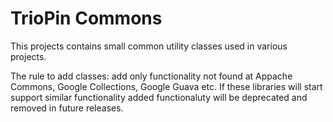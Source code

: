 # TrioPin Commons

This projects contains small common utility classes used in various projects. 

The rule to add classes: add only functionality not found at Appache Commons, Google Collections,
Google Guava etc. If these libraries will start support similar functionality added functionaluty 
will be deprecated and removed in future releases.